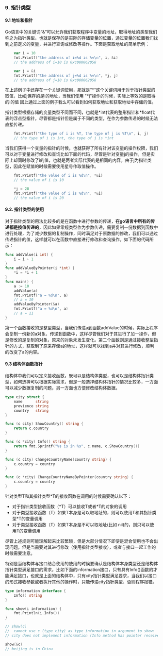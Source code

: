 ### 9. 指针类型

#### 9.1  地址和指针

Go语言中的关键词“&”可以允许我们获取程序中变量的地址，取得地址的类型我们称之为指针类型，也就是保存的是实际的存储变量的位置，通过变量的位置我们找到之前定义的变量，并进行查询或修改等操作。下面是获取地址的简单示例：

```go
	var i = 10
	fmt.Printf("the address of i=%d is %v\n", i, &i)
	// the address of i=10 is 0xc000062058

	var j = &i
	fmt.Printf("the address of j=%d is %v\n", *j, j)
	// the address of j=10 is 0xc000062058
```

在上述例子中还存在一个关键词使用，那就是“*“这个关键词用于对于指针类型的取值，比如j保存的是i的地址，当我们使用 "\*j"操作的时候，实际上等效的是取得的i的值 因此通过上面的例子我么可以看到如何获取地址和获取地址中存储的值。

指针类型根据存储的变量类型不同而不同，也就是*int代表的整形指针和\*float代表的浮点型指针，尽管都是指针但是属于不同的类型，在作为参数传递的时候无法直接传递。

```go
	fmt.Printf("the type of i is %T, the type of j is %T\n", i, j)
	// the type of i is int, the type of j is *int
```

当我们获得一个变量的指针的时候，也就获得了所有针对该变量的操作权限，我们可以对于变量进行修改和查询比如下面的代码，尽管是针对变量j的操作，但是实际上却同时修改了i的值，也就是两者实际代表的是相同的内容。由于j为指针类型，因此在赋值的时候需要使用星号作取值操作。

```go
	fmt.Printf("the value of i is %d\n", *&i)
	// the value of i is 10

	*j = 20
	fmt.Printf("the value of i is %d\n", *&i)
	// the value of i is 20
```



#### 9.2. 指针类型的使用

对于指针类型的用法比较多的是在函数中进行参数的传递，**在go语言中所有的传递都是按值传递的**，因此如果常规类型作为参数传递，需要复制一份数据到函数中进行处理，为了减少数据的复制操作，同时满足对于原数据的修改，我们可以通过传递指针的值，这样就可以在函数中直接进行修改和查询操作。如下面的代码所示：

```go
func addValue(i int) {
	i = i + 1
}
func addValueByPointer(i *int) {
	*i = *i + 1
}
func main() {
	a := 10
	addValue(a)
	fmt.Printf("a = %d\n", a)
	// a = 10
	addValueByPointer(&a)
	fmt.Printf("a = %d\n", a)
	// a = 11
}
```



第一个函数接收的是整型类型，当我们传递a到函数addValue的时候，实际上程序会复制一份新的a对象，传递到函数中，这样尽管我们对于其进行了加一操作，但是修改的是复制的对象，原来的对象未发生变化。第二个函数则是通过接收整型指针的方式，获取到了原来存储a的地址，这样就可以找到a并对其进行修改，顺利的改变了a的内容。



#### 9.3 结构体函数指针

结构体中我们可以定义接收函数，既可以是结构体类型，也可以是结构体指针类型，如何选择可以根据实际需求，但是一般选择结构体指针的情况比较多，一方面可以减少数据复制的问题，另一方面也方便修改结构体数据。

```go
type city struct {
	name      string
	provience string
	country   string
}

func (c city) ShowCountry() string {
	return c.country
}

func (c *city) Info() string {
	return fmt.Sprintf("%s is in %s", c.name, c.ShowCountry())
}

func (c city) ChangeCountryName(country string) {
	c.country = country
}

func (c *city) ChangeCountryNameByPointer(country string) {
	c.country = country
}

```



针对类型T和其指针类型*T的接收函数在调用的时候需要确认以下：

- 对于指针类型接收函数（*T）可以接收T或者\*T的对象的调用
- 对于类型接收函数（T）如果T本身是可以取地址的，则可以使用T和其指针类型*T的变量调用
- 对于类型接收函数（T）如果T本身是不可以取地址(比如 nil)的，则只可以使用T的变量调用



尽管上述规则可能理解起来比较繁琐，但是大部分情况下即便是混合使用也不会出现问题，但是当需要对其进行修改（使用指针类型接收），或者与接口一起工作的时候需要注意。

特别是当结构体与接口结合使用的使用的时候要确认是结构体本身类型还是结构体指针类型满足接口的需求，比如下面的information接口，只有具有Info()函数的才能满足接口，也就是上面的结构体中，只有city指针类型满足要求，当我们以接口的形式接收参数或者执行其他的操作时，只能传递city指针类型，否则程序报错。

```go
type information interface {
	Info() string
}

func show(i information) {
	fmt.Println(i.Info())
}

// show(c)
//  cannot use c (type city) as type information in argument to show:
// city does not implement information (Info method has pointer receiver)

show(&c)
// beijing is in China
```
